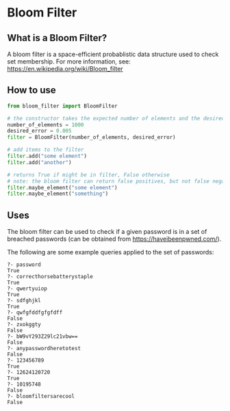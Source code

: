 # Bloom Filter
## What is a Bloom Filter?
A bloom filter is a space-efficient probablistic data structure used to check set membership. For more information, see: <https://en.wikipedia.org/wiki/Bloom_filter>

## How to use
```python
from bloom_filter import BloomFilter

# the constructor takes the expected number of elements and the desired error probability
number_of_elements = 1000
desired_error = 0.005
filter = BloomFilter(number_of_elements, desired_error)

# add items to the filter
filter.add("some element")
filter.add("another")

# returns True if might be in filter, False otherwise
# note: the bloom filter can return false positives, but not false negatives
filter.maybe_element("some element")
filter.maybe_element("something")
```

## Uses
The bloom filter can be used to check if a given password is in a set of breached passwords (can be obtained from <https://haveibeenpwned.com/>).

The following are some example queries applied to the set of passwords:
```
?- password
True
?- correcthorsebatterystaple
True
?- qwertyuiop
True
?- sdfghjkl
True
?- qwfgfddfgfgfdff
False
?- zxokggty
False
?- bW9vY293Z29lc21vbw==
False
?- anypasswordheretotest
False
?- 123456789
True
?- 12624120720
True
?- 10195748
False
?- bloomfiltersarecool
False
```
